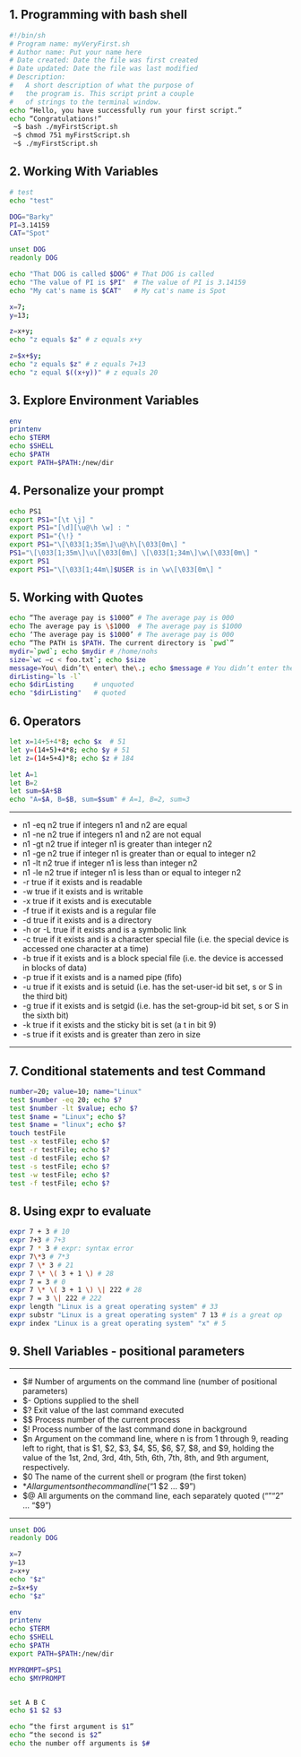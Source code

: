 ## 1. Programming with bash shell
``` bash
#!/bin/sh
# Program name: myVeryFirst.sh
# Author name: Put your name here
# Date created: Date the file was first created
# Date updated: Date the file was last modified
# Description: 
#   A short description of what the purpose of  
#   the program is. This script print a couple 
#   of strings to the terminal window.
echo “Hello, you have successfully run your first script.”
echo “Congratulations!”
 ~$ bash ./myFirstScript.sh
 ~$ chmod 751 myFirstScript.sh
 ~$ ./myFirstScript.sh
```

## 2. Working With Variables
```bash
# test
echo "test"

DOG="Barky"
PI=3.14159
CAT="Spot"

unset DOG
readonly DOG

echo "That DOG is called $DOG" # That DOG is called
echo "The value of PI is $PI"  # The value of PI is 3.14159
echo "My cat's name is $CAT"   # My cat's name is Spot

x=7;
y=13;

z=x+y;
echo "z equals $z" # z equals x+y

z=$x+$y;
echo "z equals $z" # z equals 7+13
echo "z equal $((x+y))" # z equals 20
```

## 3. Explore Environment Variables
```bash
env
printenv
echo $TERM
echo $SHELL
echo $PATH
export PATH=$PATH:/new/dir
```

## 4. Personalize your prompt
```bash
echo PS1
export PS1="[\t \j] "
export PS1="[\d][\u@\h \w] : "
export PS1="{\!} "
export PS1="\[\033[1;35m\]\u@\h\[\033[0m\] "
PS1="\[\033[1;35m\]\u\[\033[0m\] \[\033[1;34m\]\w\[\033[0m\] "
export PS1
export PS1="\[\033[1;44m\]$USER is in \w\[\033[0m\] "
```

## 5. Working with Quotes
```bash
echo “The average pay is $1000” # The average pay is 000
echo The average pay is \$1000  # The average pay is $1000
echo ‘The average pay is $1000’ # The average pay is 000
echo “The PATH is $PATH. The current directory is `pwd`”
mydir=`pwd`; echo $mydir # /home/nohs
size=`wc –c < foo.txt`; echo $size
message=You\ didn’t\ enter\ the\.; echo $message # You didn’t enter the.
dirListing=`ls -l`
echo $dirListing     # unquoted
echo "$dirListing"   # quoted
```

## 6. Operators
```bash
let x=14+5+4*8; echo $x  # 51
let y=(14+5)+4*8; echo $y # 51
let z=(14+5+4)*8; echo $z # 184

let A=1
let B=2
let sum=$A+$B 
echo "A=$A, B=$B, sum=$sum" # A=1, B=2, sum=3
```
---
- n1 -eq n2	true if integers n1 and n2 are equal
- n1 -ne n2	true if integers n1 and n2 are not equal
- n1 -gt n2	true if integer n1 is greater than integer n2
- n1 -ge n2	true if integer n1 is greater than or equal to integer n2
- n1 -lt n2	true if integer n1 is less than integer n2
- n1 -le n2	true if integer n1 is less than or equal to integer n2
- -r	true if it exists and is readable
- -w	true if it exists and is writable
- -x	true if it exists and is executable
- -f	true if it exists and is a regular file
- -d	true if it exists and is a directory
- -h or -L	true if it exists and is a symbolic link
- -c	true if it exists and is a character special file (i.e. the special device is accessed one character at a time)
- -b	true if it exists and is a block special file (i.e. the device is accessed in blocks of data)
- -p	true if it exists and is a named pipe (fifo)
- -u	true if it exists and is setuid (i.e. has the set-user-id bit set, s or S in the third bit)
- -g	true if it exists and is setgid (i.e. has the set-group-id bit set, s or S in the sixth bit)
- -k	true if it exists and the sticky bit is set (a t in bit 9)
- -s	true if it exists and is greater than zero in size
---

## 7. Conditional statements and test Command
```bash
number=20; value=10; name="Linux"
test $number -eq 20; echo $?
test $number -lt $value; echo $?
test $name = "Linux"; echo $?
test $name = "linux"; echo $?
touch testFile
test -x testFile; echo $?
test -r testFile; echo $?
test -d testFile; echo $?
test -s testFile; echo $?
test -w testFile; echo $?
test -f testFile; echo $?
```

## 8. Using expr to evaluate
```bash 
expr 7 + 3 # 10
expr 7+3 # 7+3
expr 7 * 3 # expr: syntax error
expr 7\*3 # 7*3 
expr 7 \* 3 # 21 
expr 7 \* \( 3 + 1 \) # 28
expr 7 = 3 # 0
expr 7 \* \( 3 + 1 \) \| 222 # 28
expr 7 = 3 \| 222 # 222
expr length "Linux is a great operating system" # 33
expr substr "Linux is a great operating system" 7 13 # is a great op
expr index "Linux is a great operating system" "x" # 5
```

## 9. Shell Variables - positional parameters
---
- $#	Number of arguments on the command line (number of positional parameters)
- $-	Options supplied to the shell
- $?	Exit value of the last command executed
- \$$	Process number of the current process
- $!	Process number of the last command done in background
- $n	Argument on the command line, where n is from 1 through 9, reading left to right, that is $1, $2, $3, $4, $5, $6, $7, $8, and $9, holding the value of the 1st, 2nd, 3rd, 4th, 5th, 6th, 7th, 8th, and 9th argument, respectively.
- $0	The name of the current shell or program (the first token)
- $*	All arguments on the command line (“$1 $2 … $9”)
- \$@	All arguments on the command line, each separately quoted (“$” “$2” … “$9”)
---
```bash
unset DOG
readonly DOG

x=7
y=13
z=x+y
echo "$z"
z=$x+$y
echo "$z"

env
printenv
echo $TERM
echo $SHELL
echo $PATH
export PATH=$PATH:/new/dir 

MYPROMPT=$PS1
echo $MYPROMPT


set A B C
echo $1 $2 $3

echo “the first argument is $1”
echo “the second is $2”
echo the number off arguments is $#

```